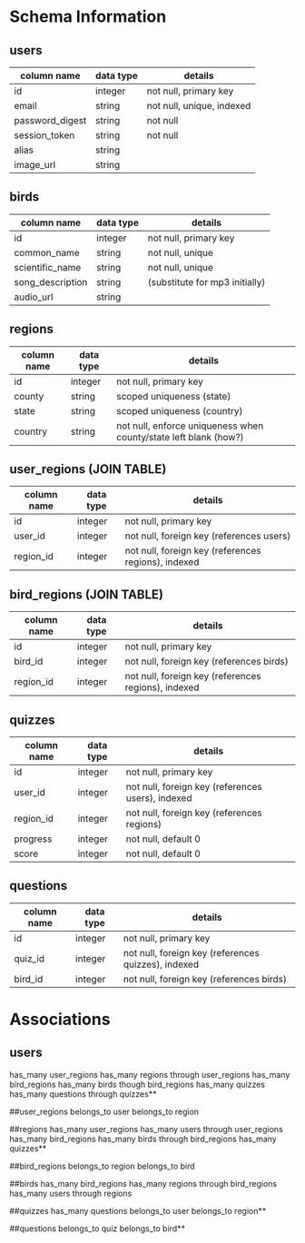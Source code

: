 # Schema Information

## users
column name     | data type | details
----------------|-----------|-----------------------
id              | integer   | not null, primary key
email           | string    | not null, unique, indexed
password_digest | string    | not null
session_token   | string    | not null
alias           | string    |
image_url       | string    |

## birds
column name     | data type | details
----------------|-----------|-----------------------
id              | integer   | not null, primary key
common_name     | string    | not null, unique
scientific_name | string    | not null, unique
song_description| string    | (substitute for mp3 initially)
audio_url       | string    | 

## regions
column name     | data type | details
----------------|-----------|-----------------------
id              | integer   | not null, primary key
county          | string    | scoped uniqueness (state)
state           | string    | scoped uniqueness (country)
country         | string    | not null, enforce uniqueness when county/state left blank (how?)

## user_regions (JOIN TABLE)
column name | data type | details
------------|-----------|-----------------------
id          | integer   | not null, primary key
user_id     | integer   | not null, foreign key (references users)
region_id   | integer   | not null, foreign key (references regions), indexed

## bird_regions (JOIN TABLE)
column name | data type | details
------------|-----------|-----------------------
id          | integer   | not null, primary key
bird_id     | integer   | not null, foreign key (references birds)
region_id   | integer   | not null, foreign key (references regions), indexed

## quizzes
column name | data type | details
------------|-----------|-----------------------
id          | integer   | not null, primary key
user_id     | integer   | not null, foreign key (references users), indexed
region_id   | integer   | not null, foreign key (references regions)
progress    | integer   | not null, default 0
score       | integer   | not null, default 0

## questions
column name | data type | details
------------|-----------|-----------------------
id          | integer   | not null, primary key
quiz_id     | integer   | not null, foreign key (references quizzes), indexed
bird_id     | integer   | not null, foreign key (references birds)

# Associations
## users
has_many user_regions
has_many regions through user_regions
has_many bird_regions
has_many birds though bird_regions
has_many quizzes
has_many questions through quizzes**

##user_regions
belongs_to user
belongs_to region

##regions
has_many user_regions
has_many users through user_regions
has_many bird_regions
has_many birds through bird_regions
has_many quizzes**

##bird_regions
belongs_to region
belongs_to bird

##birds
has_many bird_regions
has_many regions through bird_regions
has_many users through regions

##quizzes
has_many questions
belongs_to user
belongs_to region**

##questions
belongs_to quiz
belongs_to bird**


